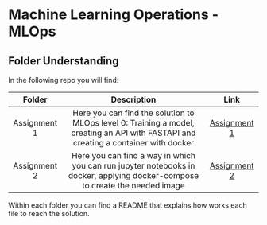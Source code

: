 # Machine Learning Operations - MLOps

## Folder Understanding

In the following repo you will find:

|    Folder    |                                                             Description                                                              |                                    Link                                    |
| :----------: | :----------------------------------------------------------------------------------------------------------------------------------: | :------------------------------------------------------------------------: |
| Assignment 1 | Here you can find the solution to MLOps level 0: Training a model, creating an API with FASTAPI and creating a container with docker | [Assignment 1](https://github.com/candemas97/MLOps/tree/main/assignment_1) |
| Assignment 2 | Here you can find a way in which you can run jupyter notebooks in docker, applying docker-compose to create the needed image | [Assignment 2](https://github.com/candemas97/MLOps/tree/main/assignment_2) |

Within each folder you can find a README that explains how works each file to reach the solution.
